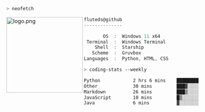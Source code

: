 ```zsh
> neofetch
```

<!--img align="left" src="https://github.com/fluteds.png" alt="logo.png" width="200"/>-->
<img align="left" src="https://external-content.duckduckgo.com/iu/?u=https%3A%2F%2F78.media.tumblr.com%2F975fca5f82161b190efdcaa05ffbd4ec%2Ftumblr_p6q6m9TJF01x3p3jmo1_500.png&f=1&nofb=1" alt="logo.png" width="200"/>

```csharp
fluteds@github
--------------

       OS  :  Windows 11 x64
 Terminal  :  Windows Terminal
    Shell  :  Starship
   Scheme  :  Gruvbox
Languages  :  Python, HTML, CSS
```

```zsh
> coding-stats --weekly
```

<!--START_SECTION:waka-->

```txt
Python            2 hrs 6 mins    ███████████████▒░░░░░░░░░   60.91 %
Other             30 mins         ███▓░░░░░░░░░░░░░░░░░░░░░   14.69 %
Markdown          26 mins         ███▒░░░░░░░░░░░░░░░░░░░░░   12.93 %
JavaScript        10 mins         █▒░░░░░░░░░░░░░░░░░░░░░░░   05.28 %
Java              6 mins          ▓░░░░░░░░░░░░░░░░░░░░░░░░   03.23 %
```

<!--END_SECTION:waka-->
